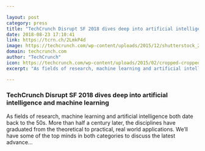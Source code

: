 ```yaml
---

layout: post
category: press
title: "TechCrunch Disrupt SF 2018 dives deep into artificial intelligence and machine learning"
date: 2018-08-23 17:10:41
link: https://tcrn.ch/2LmkP4d
image: https://techcrunch.com/wp-content/uploads/2015/12/shutterstock_228897490.png?w=711
domain: techcrunch.com
author: "TechCrunch"
icon: https://techcrunch.com/wp-content/uploads/2015/02/cropped-cropped-favicon-gradient.png?w=180
excerpt: "As fields of research, machine learning and artificial intelligence both date back to the 50s. More than half a century later, the disciplines have graduated from the theoretical to practical, real world applications. We’ll have some of the top minds in both categories to discuss the latest advance…"

---
```


### TechCrunch Disrupt SF 2018 dives deep into artificial intelligence and machine learning

As fields of research, machine learning and artificial intelligence both date back to the 50s. More than half a century later, the disciplines have graduated from the theoretical to practical, real world applications. We’ll have some of the top minds in both categories to discuss the latest advance…
